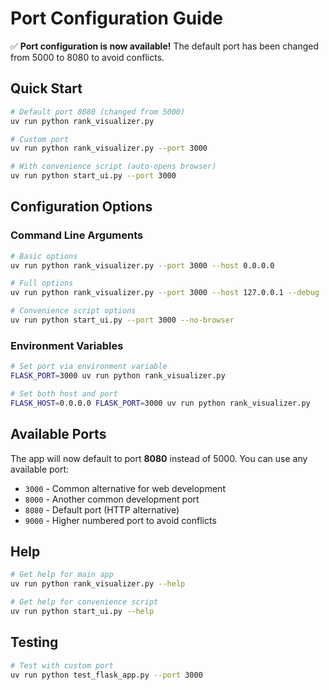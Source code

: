 # Port Configuration Guide

✅ **Port configuration is now available!** The default port has been changed from 5000 to 8080 to avoid conflicts.

## Quick Start

```bash
# Default port 8080 (changed from 5000)
uv run python rank_visualizer.py

# Custom port 
uv run python rank_visualizer.py --port 3000

# With convenience script (auto-opens browser)
uv run python start_ui.py --port 3000
```

## Configuration Options

### Command Line Arguments

```bash
# Basic options
uv run python rank_visualizer.py --port 3000 --host 0.0.0.0

# Full options
uv run python rank_visualizer.py --port 3000 --host 127.0.0.1 --debug

# Convenience script options
uv run python start_ui.py --port 3000 --no-browser
```

### Environment Variables

```bash
# Set port via environment variable
FLASK_PORT=3000 uv run python rank_visualizer.py

# Set both host and port
FLASK_HOST=0.0.0.0 FLASK_PORT=3000 uv run python rank_visualizer.py
```

## Available Ports

The app will now default to port **8080** instead of 5000. You can use any available port:

- `3000` - Common alternative for web development
- `8000` - Another common development port  
- `8080` - Default port (HTTP alternative)
- `9000` - Higher numbered port to avoid conflicts

## Help

```bash
# Get help for main app
uv run python rank_visualizer.py --help

# Get help for convenience script
uv run python start_ui.py --help
```

## Testing

```bash
# Test with custom port
uv run python test_flask_app.py --port 3000
```